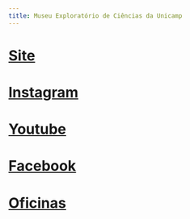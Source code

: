 ```yaml
---
title: Museu Exploratório de Ciências da Unicamp
---
```


<h1><a href="https://www.mc.unicamp.br/">Site</a></h1>
<h1><a href="https://www.instagram.com/mcunicamp/">Instagram</a></h1>
<h1><a href="https://www.youtube.com/mc-unicamp">Youtube</a></h1>
<h1><a href="https://www.facebook.com/mcunicamp/">Facebook</a></h1>
<h1><a href="https://mc-unicamp.github.io/oficinas/">Oficinas</a></h1>
